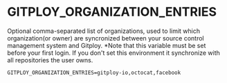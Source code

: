 # GITPLOY_ORGANIZATION_ENTRIES

Optional comma-separated list of organizations, used to limit which organization(or owner) are syncronized between your source control management system and Gitploy. *Note that this variable must be set before your first login. If you don't set this environment it synchronize with all repositories the user owns.

```
GITPLOY_ORGANIZATION_ENTRIES=gitploy-io,octocat,facebook
```
